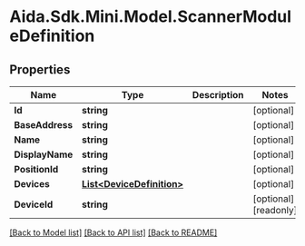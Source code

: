 # Aida.Sdk.Mini.Model.ScannerModuleDefinition

## Properties

Name | Type | Description | Notes
------------ | ------------- | ------------- | -------------
**Id** | **string** |  | [optional] 
**BaseAddress** | **string** |  | [optional] 
**Name** | **string** |  | [optional] 
**DisplayName** | **string** |  | [optional] 
**PositionId** | **string** |  | [optional] 
**Devices** | [**List&lt;DeviceDefinition&gt;**](DeviceDefinition.md) |  | [optional] 
**DeviceId** | **string** |  | [optional] [readonly] 

[[Back to Model list]](../README.md#documentation-for-models) [[Back to API list]](../README.md#documentation-for-api-endpoints) [[Back to README]](../README.md)

